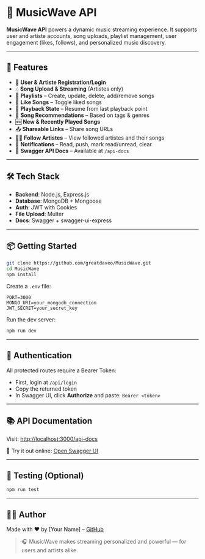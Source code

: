 # 🎵 MusicWave API

**MusicWave API** powers a dynamic music streaming experience. It supports user and artiste accounts, song uploads, playlist management, user engagement (likes, follows), and personalized music discovery.

---

## 🚀 Features

- 👤 **User & Artiste Registration/Login**
- 🎶 **Song Upload & Streaming** (Artistes only)
- 📂 **Playlists** – Create, update, delete, add/remove songs
- 💙 **Like Songs** – Toggle liked songs
- 🔁 **Playback State** – Resume from last playback point
- 🌟 **Song Recommendations** – Based on tags & genres
- 🆕 **New & Recently Played Songs**
- 📤 **Shareable Links** – Share song URLs
- 🧑‍🎤 **Follow Artistes** – View followed artistes and their songs
- 🔔 **Notifications** – Read, push, mark read/unread, clear
- 📄 **Swagger API Docs** – Available at `/api-docs`

---

## 🛠️ Tech Stack

- **Backend**: Node.js, Express.js
- **Database**: MongoDB + Mongoose
- **Auth**: JWT with Cookies
- **File Upload**: Multer
- **Docs**: Swagger + swagger-ui-express

---

## 📦 Getting Started

```bash
git clone https://github.com/greatdaveo/MusicWave.git
cd MusicWave
npm install
```

Create a `.env` file:

```
PORT=3000
MONGO_URI=your_mongodb_connection
JWT_SECRET=your_secret_key
```

Run the dev server:

```bash
npm run dev
```

---

## 🔐 Authentication

All protected routes require a Bearer Token:

- First, login at `/api/login`
- Copy the returned token
- In Swagger UI, click **Authorize** and paste: `Bearer <token>`

---

## 📚 API Documentation

Visit: [http://localhost:3000/api-docs](http://localhost:3000/api-docs)

🧪 Try it out online: [Open Swagger UI](http://localhost:3000/api-docs)

---

## 🧪 Testing (Optional)

```bash
npm run test
```

---

## 🧑‍💻 Author

Made with ❤️ by [Your Name] – [GitHub](https://github.com/greatdaveo)

> 🎧 MusicWave makes streaming personalized and powerful — for users and artists alike.
